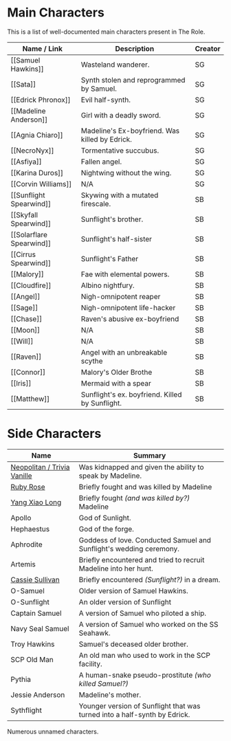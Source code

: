 
# Main Characters
This is a list of well-documented main characters present in The Role.

| Name / Link              | Description                                     | Creator |
| ------------------------ | ----------------------------------------------- | ------- |
| [[Samuel Hawkins]]       | Wasteland wanderer.                             | SG      |
| [[Sata]]                 | Synth stolen and reprogrammed by Samuel.        | SG      |
| [[Edrick Phronox]]       | Evil half-synth.                                | SG      |
| [[Madeline Anderson]]    | Girl with a deadly sword.                       | SG      |
| [[Agnia Chiaro]]         | Madeline's Ex-boyfriend. Was killed by Edrick.  | SG      |
| [[NecroNyx]]             | Tormentative succubus.                          | SG      |
| [[Asfiya]]               | Fallen angel.                                   | SG      |
| [[Karina Duros]]         | Nightwing without the wing.                     | SG      |
| [[Corvin Williams]]      | N/A                                             | SG      |
| [[Sunflight Spearwind]]  | Skywing with a mutated firescale.               | SB      |
| [[Skyfall Spearwind]]    | Sunflight's brother.                            | SB      |
| [[Solarflare Spearwind]] | Sunflight's half-sister                         | SB      |
| [[Cirrus Spearwind]]     | Sunflight's Father                              | SB      |
| [[Malory]]               | Fae with elemental powers.                      | SB      |
| [[Cloudfire]]            | Albino nightfury.                               | SB      |
| [[Angel]]                | Nigh-omnipotent reaper                          | SB      |
| [[Sage]]                 | Nigh-omnipotent life-hacker                     | SB      |
| [[Chase]]                | Raven's abusive ex-boyfriend                    | SB      |
| [[Moon]]                 | N/A                                             | SB      |
| [[Will]]                 | N/A                                             | SB      |
| [[Raven]]                | Angel with an unbreakable scythe                | SB      |
| [[Connor]]               | Malory's Older Brothe                           | SB      |
| [[Iris]]                 | Mermaid with a spear                            | SB      |
| [[Matthew]]              | Sunflight's ex. boyfriend. Killed by Sunflight. | SB      |
# Side Characters

| Name                                                                   | Summary                                                                   |
| ---------------------------------------------------------------------- | ------------------------------------------------------------------------- |
| [Neopolitan / Trivia Vanille](https://rwby.fandom.com/wiki/Neopolitan) | Was kidnapped and given the ability to speak by Madeline.                 |
| [Ruby Rose](https://rwby.fandom.com/wiki/Ruby_Rose)                    | Briefly fought and was killed by Madeline                                 |
| [Yang Xiao Long](https://rwby.fandom.com/wiki/Yang_Xiao_Long)          | Briefly fought *(and was killed by?)* Madeline                            |
| Apollo                                                                 | God of Sunlight.                                                          |
| Hephaestus                                                             | God of the forge.                                                         |
| Aphrodite                                                              | Goddess of love. Conducted Samuel and Sunflight's wedding ceremony.       |
| Artemis                                                                | Briefly encountered and tried to recruit Madeline into her hunt.          |
| [Cassie Sullivan](https://the5thwave.fandom.com/wiki/Cassie_Sullivan)  | Briefly encountered *(Sunflight?)* in a dream.                            |
| O-Samuel                                                               | Older version of Samuel Hawkins.                                          |
| O-Sunflight                                                            | An older version of Sunflight                                             |
| Captain Samuel                                                         | A version of Samuel who piloted a ship.                                   |
| Navy Seal Samuel                                                       | A version of Samuel who worked on the SS Seahawk.                         |
| Troy Hawkins                                                           | Samuel's deceased older brother.                                          |
| SCP Old Man                                                            | An old man who used to work in the SCP facility.                          |
| Pythia                                                                 | A human-snake pseudo-prostitute *(who killed Samuel?)*                    |
| Jessie Anderson                                                        | Madeline's mother.                                                        |
| Sythflight                                                             | Younger version of Sunflight that was turned into a half-synth by Edrick. |
Numerous unnamed characters.